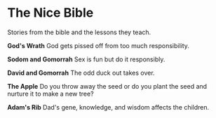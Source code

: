# The Nice Bible

Stories from the bible and the lessons they teach.

**God's Wrath**
God gets pissed off from too much responsibility.

**Sodom and Gomorrah**
Sex is fun but do it responsibly.

**David and Gomorrah**
The odd duck out takes over.

**The Apple**
Do you throw away the seed or do you plant the seed and nurture it to make a new tree?

**Adam's Rib**
Dad's gene, knowledge, and wisdom affects the children.
